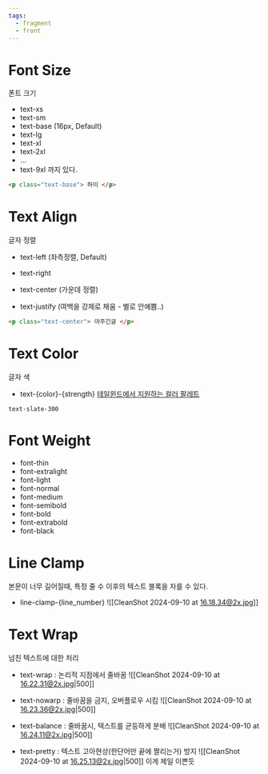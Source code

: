 ```yaml
---
tags:
  - fragment
  - front
---
```


# Font Size
폰트 크기
- text-xs
- text-sm
- text-base (16px, Default)
- text-lg
- text-xl
- text-2xl
- ...
- text-9xl 까지 있다.

```HTML
<p class="text-base"> 하이 </p>
```
# Text Align
글자 정렬
- text-left (좌측정렬, Default)
- text-right 

- text-center (가운데 정렬)
- text-justify (여백을 강제로 채움 - 별로 안예쁨..)
```HTML
<p class="text-center"> 아주긴글 </p>
```

# Text Color
글자 색
- text-{color}-{strength}
[테일윈드에서 지원하는 컬러 팔레트](https://tailwindcss.com/docs/customizing-colors)

```
text-slate-300
```


# Font Weight
- font-thin
- font-extralight
- font-light
- font-normal
- font-medium
- font-semibold
- font-bold
- font-extrabold
- font-black

# Line Clamp
본문이 너무 길어질때, 특정 줄 수 이후의 텍스트 블록을 자를 수 있다.
- line-clamp-{line_number}
![[CleanShot 2024-09-10 at 16.18.34@2x.jpg]]

# Text Wrap
넘친 텍스트에 대한 처리

- text-wrap : 논리적 지점에서 줄바꿈
![[CleanShot 2024-09-10 at 16.22.31@2x.jpg|500]]
- text-nowarp : 줄바꿈을 금지, 오버플로우 시킴
![[CleanShot 2024-09-10 at 16.23.36@2x.jpg|500]]

- text-balance : 줄바꿈시, 텍스트를 균등하게 분배
![[CleanShot 2024-09-10 at 16.24.11@2x.jpg|500]]

- text-pretty : 텍스트 고아현상(한단어만 끝에 짤리는거) 방지
![[CleanShot 2024-09-10 at 16.25.13@2x.jpg|500]]
이게 제일 이쁜듯









